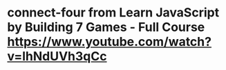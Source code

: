 # connect-four from Learn JavaScript by Building 7 Games - Full Course https://www.youtube.com/watch?v=lhNdUVh3qCc
